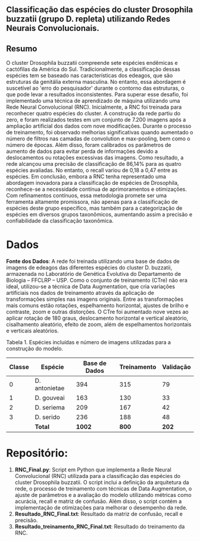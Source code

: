 ## Classificação das espécies do cluster Drosophila buzzatii (grupo D. repleta) utilizando Redes Neurais Convolucionais.

## Resumo 
O cluster Drosophila buzzatii compreende sete espécies endêmicas e cactófilas da América do Sul. Tradicionalmente, a classificação dessas espécies tem se baseado nas características dos edeagos, que são estruturas da genitália externa masculina. No entanto, essa abordagem é suscetível ao 'erro do pesquisador' durante o contorno das estruturas, o que pode levar a resultados inconsistentes. Para superar esse desafio, foi implementado uma técnica de aprendizado de máquina utilizando uma Rede Neural Convolucional (RNC). Inicialmente, a RNC foi treinada para reconhecer quatro espécies do cluster. A construção da rede partiu do zero, e foram realizados testes em um conjunto de 7.200 imagens após a ampliação artificial dos dados com nove modificações. Durante o processo de treinamento, foi observado melhorias significativas quando aumentado o número de filtros nas camadas de convolution e max-pooling, bem como o número de épocas. Além disso, foram calibrados os parâmetros de aumento de dados para evitar perda de informações devido a deslocamentos ou rotações excessivas das imagens. Como resultado, a rede alcançou uma precisão de classificação de 86,14% para as quatro espécies avaliadas. No entanto, o recall variou de 0,18 a 0,47 entre as espécies. Em conclusão, embora a RNC tenha representado uma abordagem inovadora para a classificação de espécies de Drosophila, reconhece-se a necessidade contínua de aprimoramentos e otimizações. Com refinamentos contínuos, essa metodologia promete ser uma ferramenta altamente promissora, não apenas para a classificação de espécies deste grupo específico, mas também para a categorização de espécies em diversos grupos taxonômicos, aumentando assim a precisão e confiabilidade da classificação taxonômica.

# Dados

**Fonte dos Dados**: A rede foi treinada utilizando uma base de dados de imagens de edeagos das diferentes espécies do cluster D. buzzatii, armazenada no Laboratório de Genética Evolutiva do Departamento de Biologia – FFCLRP – USP. Como o conjunto de treinamento (CTre) não era ideal, utilizou-se a técnica de Data Augmentation, que cria variações artificiais nos dados de treinamento através da aplicação de transformações simples nas imagens originais. Entre as transformações mais comuns estão rotações, espelhamento horizontal, ajustes de brilho e contraste, zoom e outras distorções. O CTre foi aumentado nove vezes ao aplicar rotação de 180 graus, deslocamento horizontal e vertical aleatório, cisalhamento aleatório, efeito de zoom, além de espelhamentos horizontais e verticais aleatórios.


Tabela 1. Espécies incluídas e número de imagens utilizadas para a construção do modelo.

| Classe | Espécie        | Base de Dados | Treinamento | Validação |
|--------|----------------|---------------|-------------|-----------|
| 0      | D. antonietae  | 394           | 315         | 79        |
| 1      | D. gouveai     | 163           | 130         | 33        |
| 2      | D. seriema     | 209           | 167         | 42        |
| 3      | D. serido      | 236           | 188         | 48        |
|        | **Total**      | **1002**      | **800**     | **202**   |



# Repositório:

1. **RNC_Final.py**: Script em Python que implementa a Rede Neural Convolucional (RNC) utilizada para a classificação das espécies do cluster Drosophila buzzatii. O script inclui a definição da arquitetura da rede, o processo de treinamento com técnicas de Data Augmentation, o ajuste de parâmetros e a avaliação do modelo utilizando métricas como acurácia, recall e matriz de confusão. Além disso, o script contém a implementação de otimizações para melhorar o desempenho da rede.
2. **Resultado_RNC_Final.txt**: Resultado da matriz de confusão, recall e precisão.
3. **Resultado_treinamento_RNC_Final.txt**: Resultado do treinamento da RNC.
